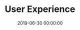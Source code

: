 ---
title: User Experience
date: 2019-06-30 00:00:00
description: We build simple, seamless experiences for the user. Human-centric design principles guide us in creating tools that help solve problems.
featured_image: '/images/features/ux.svg'
---